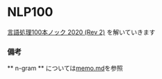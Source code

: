 # NLP100
[言語処理100本ノック 2020 (Rev 2)](https://nlp100.github.io/ja/)
を解いていきます

### 備考
** n-gram ** については[memo.md](https://github.com/DisasterNull/NLP100/blob/master/memo.md)を参照
